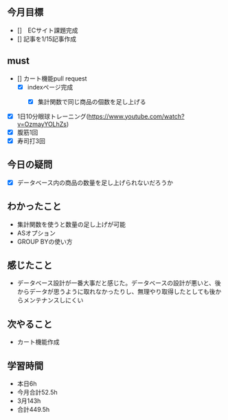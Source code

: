 
## 今月目標
- []　ECサイト課題完成
- [] 記事を1/15記事作成


## must
- [] カート機能pull request
  - [x] indexページ完成 
    - [x] 集計関数で同じ商品の個数を足し上げる


  
  
   
- [x] 1日10分眼球トレーニング(https://www.youtube.com/watch?v=OzmayYOLhZs)
- [x] 腹筋1回
- [x] 寿司打3回

##  今日の疑問
- [x] データベース内の商品の数量を足し上げられないだろうか

## わかったこと
- 集計関数を使うと数量の足し上げが可能
- ASオプション
- GROUP BYの使い方

  
## 感じたこと
- データベース設計が一番大事だと感じた。データベースの設計が悪いと、後からデータが思うように取れなかったりし、無理やり取得したとしても後からメンテナンスしにくい
  
## 次やること
  - カート機能作成

## 学習時間
  - 本日6h
  - 今月合計52.5h
  - 3月143h
  - 合計449.5h
